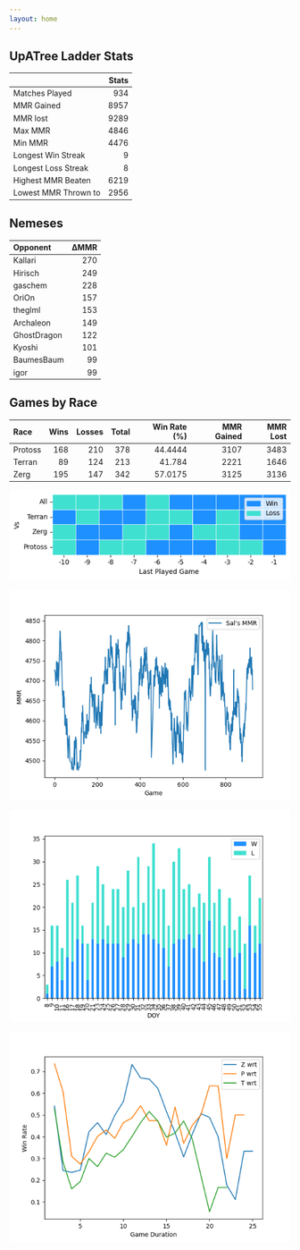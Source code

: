 ```yaml
---
layout: home
---
```


## UpATree Ladder Stats

|                      |   Stats |
|:---------------------|--------:|
| Matches Played       |     934 |
| MMR Gained           |    8957 |
| MMR lost             |    9289 |
| Max MMR              |    4846 |
| Min MMR              |    4476 |
| Longest Win Streak   |       9 |
| Longest Loss Streak  |       8 |
| Highest MMR Beaten   |    6219 |
| Lowest MMR Thrown to |    2956 |

## Nemeses

| Opponent    |   ΔMMR |
|:------------|-------:|
| Kallari     |    270 |
| Hirisch     |    249 |
| gaschem     |    228 |
| OriOn       |    157 |
| theglml     |    153 |
| Archaleon   |    149 |
| GhostDragon |    122 |
| Kyoshi      |    101 |
| BaumesBaum  |     99 |
| igor        |     99 |

## Games by Race

| Race    |   Wins |   Losses |   Total |   Win Rate (%) |   MMR Gained |   MMR Lost |
|:--------|-------:|---------:|--------:|---------------:|-------------:|-----------:|
| Protoss |    168 |      210 |     378 |        44.4444 |         3107 |       3483 |
| Terran  |     89 |      124 |     213 |        41.784  |         2221 |       1646 |
| Zerg    |    195 |      147 |     342 |        57.0175 |         3125 |       3136 |

![Games by Race](./assets/gm_hist.png)

![Sal's MMR](./assets/MMR.png)

![Daily Stats](./assets/daily.png)

![Win Rate vs Time](./assets/r_wrt.png)

